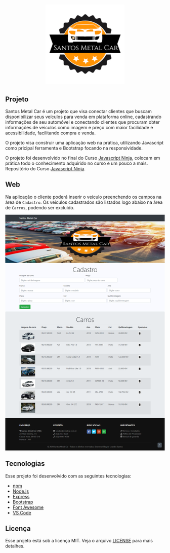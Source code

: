 ﻿<h1 align="center">
    <img alt="SantosMetalCar" title="#SantosMetalCar" src=".github/logo.png" width="250px" />
</h1>

## Projeto

Santos Metal Car é um projeto que visa conectar clientes que buscam disponibilizar seus veículos para venda em plataforma online, cadastrando informações de seu automóvel e conectando clientes que procuram obter informações de veiculos como imagem e preço com maior facilidade e acessibilidade, facilitando compra e venda.

O projeto visa construir uma aplicação web na prática, utilizando Javascript como pricipal ferramenta e Bootstrap focando na responsividade.

O projeto foi desenvolvido no final do Curso [Javascript Ninja](https://blog.da2k.com.br/curso-javascript-ninja/), colocam em prática todo o conhecimento adquirido no curso e um pouco a mais. Repositório do Curso [Javascript Ninja](https://github.com/LeandroSantosGit/curso-javascript-ninja).

## Web
Na aplicação o cliente poderá inserir o veículo preenchendo os campos na área de `Cadastro`. Os veículos cadastrados são listados logo abaixo na área de `Carros`, podendo ser excluído.

<img src=".github/web.png" alt="Página Santos Metal Car" align="center">

## Tecnologias

Esse projeto foi desenvolvido com as seguintes tecnologias:

- [npm](https://www.npmjs.com/)
- [Node.js](https://nodejs.org/en/)
- [Express](https://expressjs.com/pt-br/)
- [Bootstrap](https://getbootstrap.com/docs/4.3/getting-started/introduction/)
- [Font Awesome](https://fontawesome.com)
- [VS Code](https://code.visualstudio.com/)

## Licença

Esse projeto está sob a licença MIT. Veja o arquivo [LICENSE](LICENSE.md) para mais detalhes.